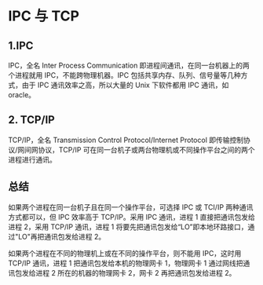 # IPC 与 TCP

## 1.IPC

IPC，全名 Inter Process Communication 即进程间通讯，在同一台机器上的两个进程就用 IPC，不能跨物理机器。IPC 包括共享内存、队列、信号量等几种方式，由于 IPC 通讯效率之高，所以大量的 Unix 下软件都用 IPC 通讯，如 oracle。

## 2. TCP/IP

TCP/IP，全名 Transmission Control Protocol/Internet Protocol 即传输控制协议/网间网协议，TCP/IP 可在同一台机子或两台物理机或不同操作平台之间的两个进程进行通讯。

## 总结

如果两个进程在同一台机子且在同一个操作平台，可选择 IPC 或 TCI/IP 两种通讯方式都可以，但 IPC 效率高于 TCP/IP。采用 IPC 通讯，进程 1 直接把通讯包发给进程 2，采用 TCP/IP 通讯，进程 1 将要先把通讯包发给“LO”即本地环路接口，通过"LO"再把通讯包发给进程 2。

如果两个进程在不同的物理机上或在不同的操作平台，则不能用 IPC，这时用 TCP/IP 通讯，进程 1 把通讯包发给本机的物理网卡 1，物理网卡 1 通过网线把通讯包发给进程 2 所在的机器的物理网卡 2，网卡 2 再把通讯包发给进程 2。
